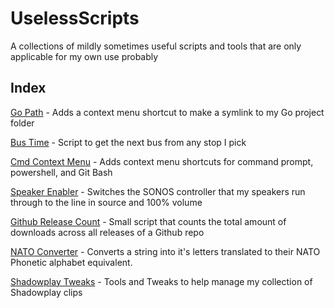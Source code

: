 
# UselessScripts
A collections of mildly sometimes useful scripts and tools that are only applicable for my own use probably

## Index

[Go Path](AddToGoPath) - Adds a context menu shortcut to make a symlink to my Go project folder

[Bus Time](BusTime) - Script to get the next bus from any stop I pick

[Cmd Context Menu](contextMenuCmdPrompts) - Adds context menu shortcuts for command prompt, powershell, and Git Bash

[Speaker Enabler](EnableSpeakers) - Switches the SONOS controller that my speakers run through to the line in source and 100% volume

[Github Release Count](GithubReleaseCount) - Small script that counts the total amount of downloads across all releases of a Github repo

[NATO Converter](NatoConvert) - Converts a string into it's letters translated to their NATO Phonetic alphabet equivalent.

[Shadowplay Tweaks](ShadowplayTweaks) - Tools and Tweaks to help manage my collection of Shadowplay clips
